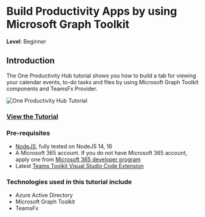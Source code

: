 # Build Productivity Apps by using Microsoft Graph Toolkit

**Level**: Beginner

## Introduction

The One Productivity Hub tutorial shows you how to build a tab for viewing your calendar events, to-do tasks and files by using Microsoft Graph Toolkit components and TeamsFx Provider.

![One Productivity Hub Tutorial](/img/productivity-dashboard/oneproductivityhub-overview.gif "One Productivity Hub Tutorial")

<h3><a href="https://learn.microsoft.com/en-us/graph/toolkit/get-started/building-one-productivity-hub" className="external-link" target="_blank">View the Tutorial</a></h3>

### Pre-requisites
- [NodeJS](https://nodejs.org/en/), fully tested on NodeJS 14, 16
- A Microsoft 365 account. If you do not have Microsoft 365 account, apply one from [Microsoft 365 developer program](https://developer.microsoft.com/en-us/microsoft-365/dev-program)
- Latest [Teams Toolkit Visual Studio Code Extension](https://aka.ms/teams-toolkit)

### Technologies used in this tutorial include
- Azure Active Directory
- Microsoft Graph Toolkit
- TeamsFx